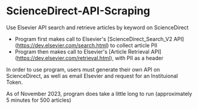 # ScienceDirect-API-Scraping
Use Elsevier API search and retrieve articles by keyword on ScienceDirect
- Program first makes call to Elsevier's [ScienceDirect_Search_V2 API] (https://dev.elsevier.com/search.html) to collect article PII
- Program then makes call to Elsevier's [Article Retrieval API] (https://dev.elsevier.com/retrieval.html), with PII as a header

In order to use program, users must generate their own API on ScienceDirect, as well as email Elsevier and request for an Instituional Token.

As of November 2023, program does take a little long to run (approximately 5 minutes for 500 articles)
